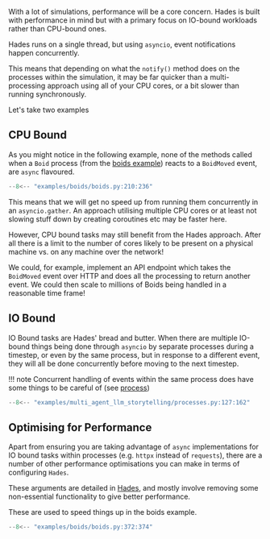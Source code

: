 With a lot of simulations, performance will be a core concern. Hades is built with performance in mind but with a primary focus on IO-bound workloads rather than CPU-bound ones.

Hades runs on a single thread, but using `asyncio`, event notifications happen concurrently.

This means that depending on what the `notify()` method does on the processes within the simulation, it may be far quicker than a multi-processing approach using all of your CPU cores, or a bit slower than running synchronously.

Let's take two examples

## CPU Bound

As you might notice in the following example, none of the methods called when a `Boid` process (from the [boids example](../../examples/boids)) reacts to a `BoidMoved` event, are `async` flavoured.

```python
--8<-- "examples/boids/boids.py:210:236"
```

This means that we will get no speed up from running them concurrently in an `asyncio.gather`. An approach utilising multiple CPU cores or at least not slowing stuff down by creating coroutines etc may be faster here. 

However, CPU bound tasks may still benefit from the Hades approach. After all there is a limit to the number of cores likely to be present on a physical machine vs. on any machine over the network!

We could, for example, implement an API endpoint which takes the `BoidMoved` event over HTTP and does all the processing to return another event. We could then scale to millions of Boids being handled in a reasonable time frame!


## IO Bound

IO Bound tasks are Hades' bread and butter. When there are multiple IO-bound things being done through `asyncio` by separate processes during a timestep, or even by the same process, but in response to a different event, they will all be done concurrently before moving to the next timestep.

!!! note
    Concurrent handling of events within the same process does have some things to be careful of (see [process](../../api_reference/process/))

```python
--8<-- "examples/multi_agent_llm_storytelling/processes.py:127:162"
```

## Optimising for Performance

Apart from ensuring you are taking advantage of `async` implementations for IO bound tasks within processes (e.g. `httpx` instead of `requests`), there are a number of other performance optimisations you can make in terms of configuring `Hades`.

These arguments are detailed in [Hades](../../api_reference/hades#hades.core.hades.Hades), and mostly involve removing some non-essential functionality to give better performance.

These are used to speed things up in the boids example.
```python
--8<-- "examples/boids/boids.py:372:374"
```
